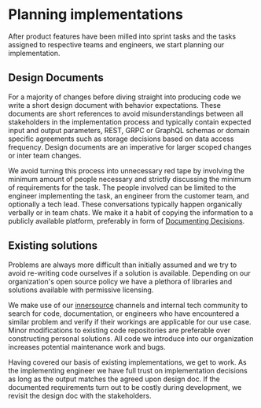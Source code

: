 # Planning implementations

After product features have been milled into sprint tasks and the tasks assigned to respective teams and engineers, we start planning our implementation.

## Design Documents

For a majority of changes before diving straight into producing code we write a short design document with behavior expectations. These documents are short references to avoid misunderstandings between all stakeholders in the implementation process and typically contain expected input and output parameters, REST, GRPC or GraphQL schemas or domain specific agreements such as storage decisions based on data access frequency. Design documents are an imperative for larger scoped changes or inter team changes. 

We avoid turning this process into unnecessary red tape by involving the minimum amount of people necessary and strictly discussing the minimum of requirements for the task. The people involved can be limited to the engineer implementing the task, an engineer from the customer team, and optionally a tech lead. These conversations typically happen organically verbally or in team chats. We make it a habit of copying the information to a publicly available platform, preferably in form of [Documenting Decisions]().

## Existing solutions

Problems are always more difficult than initially assumed and we try to avoid re-writing code ourselves if a solution is available. Depending on our organization's open source policy we have a plethora of libraries and solutions available with permissive licensing.

We make use of our [innersource](../anatomy-of-a-software-company/innersourcing.md) channels and internal tech community to search for code, documentation, or engineers who have encountered a similar problem and verify if their workings are applicable for our use case. Minor modifications to existing code repositories are preferable over constructing personal solutions. All code we introduce into our organization increases potential maintenance work and bugs.

Having covered our basis of existing implementations, we get to work. As the implementing engineer we have full trust on implementation decisions as long as the output matches the agreed upon design doc. If the documented requirements turn out to be costly during development, we revisit the design doc with the stakeholders.
